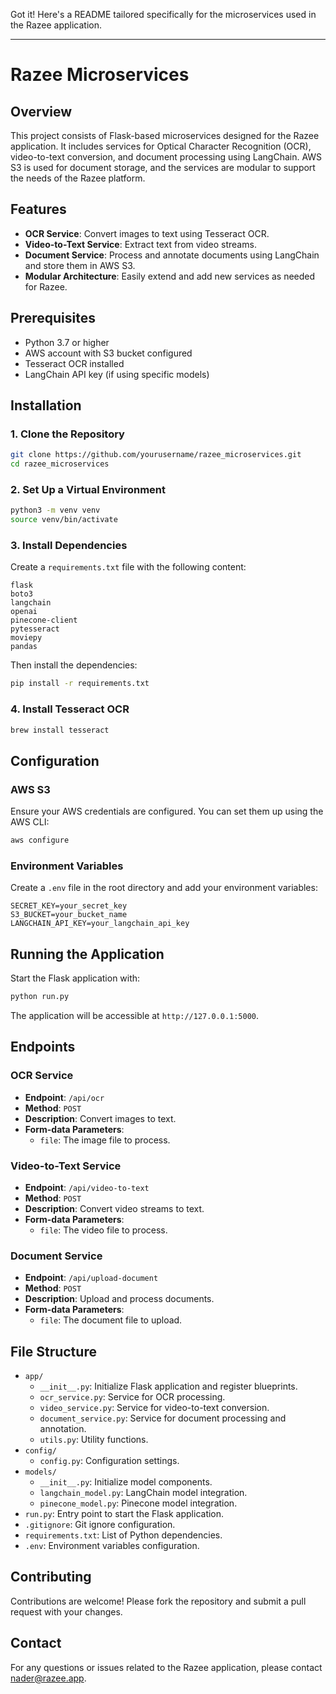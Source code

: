 Got it! Here's a README tailored specifically for the microservices used in the Razee application.

---

# Razee Microservices

## Overview

This project consists of Flask-based microservices designed for the Razee application. It includes services for Optical Character Recognition (OCR), video-to-text conversion, and document processing using LangChain. AWS S3 is used for document storage, and the services are modular to support the needs of the Razee platform.

## Features

- **OCR Service**: Convert images to text using Tesseract OCR.
- **Video-to-Text Service**: Extract text from video streams.
- **Document Service**: Process and annotate documents using LangChain and store them in AWS S3.
- **Modular Architecture**: Easily extend and add new services as needed for Razee.

## Prerequisites

- Python 3.7 or higher
- AWS account with S3 bucket configured
- Tesseract OCR installed
- LangChain API key (if using specific models)

## Installation

### 1. Clone the Repository

```bash
git clone https://github.com/yourusername/razee_microservices.git
cd razee_microservices
```

### 2. Set Up a Virtual Environment

```bash
python3 -m venv venv
source venv/bin/activate
```

### 3. Install Dependencies

Create a `requirements.txt` file with the following content:

```
flask
boto3
langchain
openai
pinecone-client
pytesseract
moviepy
pandas
```

Then install the dependencies:

```bash
pip install -r requirements.txt
```

### 4. Install Tesseract OCR

```bash
brew install tesseract
```

## Configuration

### AWS S3

Ensure your AWS credentials are configured. You can set them up using the AWS CLI:

```bash
aws configure
```

### Environment Variables

Create a `.env` file in the root directory and add your environment variables:

```
SECRET_KEY=your_secret_key
S3_BUCKET=your_bucket_name
LANGCHAIN_API_KEY=your_langchain_api_key
```

## Running the Application

Start the Flask application with:

```bash
python run.py
```

The application will be accessible at `http://127.0.0.1:5000`.

## Endpoints

### OCR Service

- **Endpoint**: `/api/ocr`
- **Method**: `POST`
- **Description**: Convert images to text.
- **Form-data Parameters**:
  - `file`: The image file to process.

### Video-to-Text Service

- **Endpoint**: `/api/video-to-text`
- **Method**: `POST`
- **Description**: Convert video streams to text.
- **Form-data Parameters**:
  - `file`: The video file to process.

### Document Service

- **Endpoint**: `/api/upload-document`
- **Method**: `POST`
- **Description**: Upload and process documents.
- **Form-data Parameters**:
  - `file`: The document file to upload.

## File Structure

- `app/`
  - `__init__.py`: Initialize Flask application and register blueprints.
  - `ocr_service.py`: Service for OCR processing.
  - `video_service.py`: Service for video-to-text conversion.
  - `document_service.py`: Service for document processing and annotation.
  - `utils.py`: Utility functions.
- `config/`
  - `config.py`: Configuration settings.
- `models/`
  - `__init__.py`: Initialize model components.
  - `langchain_model.py`: LangChain model integration.
  - `pinecone_model.py`: Pinecone model integration.
- `run.py`: Entry point to start the Flask application.
- `.gitignore`: Git ignore configuration.
- `requirements.txt`: List of Python dependencies.
- `.env`: Environment variables configuration.

## Contributing

Contributions are welcome! Please fork the repository and submit a pull request with your changes.


## Contact

For any questions or issues related to the Razee application, please contact nader@razee.app.

